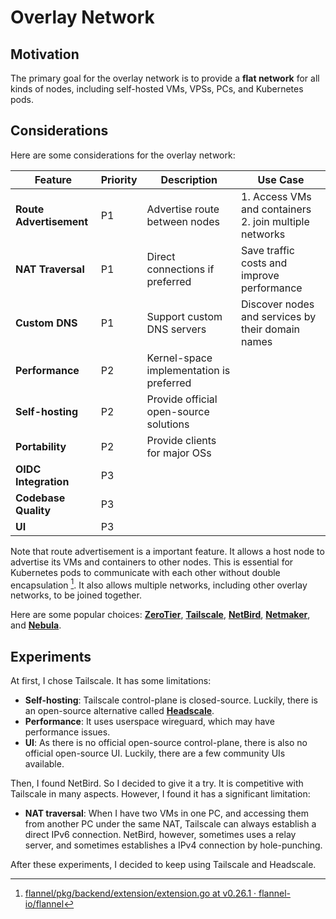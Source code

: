 # Overlay Network

## Motivation

The primary goal for the overlay network is to provide a **flat network** for
all kinds of nodes, including self-hosted VMs, VPSs, PCs, and Kubernetes pods.

## Considerations

Here are some considerations for the overlay network:

| Feature                 | Priority | Description                              | Use Case                                               |
| ----------------------- | -------- | ---------------------------------------- | ------------------------------------------------------ |
| **Route Advertisement** | P1       | Advertise route between nodes            | 1. Access VMs and containers 2. join multiple networks |
| **NAT Traversal**       | P1       | Direct connections if preferred          | Save traffic costs and improve performance             |
| **Custom DNS**          | P1       | Support custom DNS servers               | Discover nodes and services by their domain names      |
| **Performance**         | P2       | Kernel-space implementation is preferred |                                                        |
| **Self-hosting**        | P2       | Provide official open-source solutions   |                                                        |
| **Portability**         | P2       | Provide clients for major OSs            |                                                        |
| **OIDC Integration**    | P3       |                                          |                                                        |
| **Codebase Quality**    | P3       |                                          |                                                        |
| **UI**                  | P3       |                                          |                                                        |

Note that route advertisement is a important feature. It allows a host node
to advertise its VMs and containers to other nodes. This is essential for
Kubernetes pods to communicate with each other without double encapsulation [^flannel-extension].
It also allows multiple networks, including other overlay networks, to be joined together.

Here are some popular choices: **[ZeroTier](https://www.zerotier.com/)**,
**[Tailscale](https://tailscale.com/)**, **[NetBird](https://netbird.io/)**,
**[Netmaker](https://netmaker.io/)**, and **[Nebula](https://github.com/slackhq/nebula)**.

## Experiments

At first, I chose Tailscale. It has some limitations:

- **Self-hosting**: Tailscale control-plane is closed-source. Luckily,
  there is an open-source alternative called **[Headscale](https://github.com/juanfont/headscale)**.
- **Performance**: It uses userspace wireguard, which may have performance issues.
- **UI**: As there is no official open-source control-plane, there is also no official open-source UI.
  Luckily, there are a few community UIs available.

Then, I found NetBird. So I decided to give it a try. It is competitive with Tailscale in many aspects.
However, I found it has a significant limitation:

- **NAT traversal**: When I have two VMs in one PC, and accessing them from another PC
  under the same NAT, Tailscale can always establish a direct IPv6 connection.
  NetBird, however, sometimes uses a relay server, and sometimes establishes
  a IPv4 connection by hole-punching.

After these experiments, I decided to keep using Tailscale and Headscale.

[^flannel-extension]: [flannel/pkg/backend/extension/extension.go at v0.26.1 · flannel-io/flannel](https://github.com/flannel-io/flannel/blob/v0.26.1/pkg/backend/extension/extension.go)
